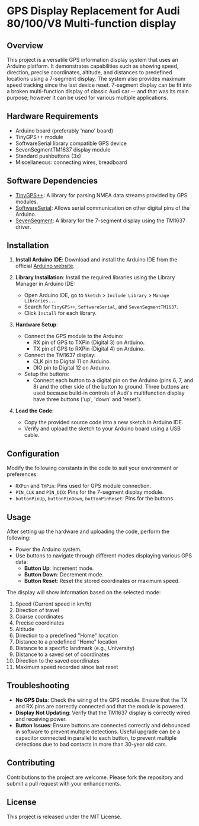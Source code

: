 # GPS Display Replacement for Audi 80/100/V8 Multi-function display

## Overview
This project is a versatile GPS information display system that uses an Arduino platform. It demonstrates capabilities such as showing speed, direction, precise coordinates, altitude, and distances to predefined locations using a 7-segment display. The system also provides maximum speed tracking since the last device reset. 7-segment display can be fit into a broken multi-function display of classic Audi car -- and that was its main purpose; however it can be used for various multiple applications.

## Hardware Requirements
- Arduino board (preferably 'nano' board)
- TinyGPS++ module
- SoftwareSerial library compatible GPS device
- SevenSegmentTM1637 display module
- Standard pushbuttons (3x)
- Miscellaneous: connecting wires, breadboard

## Software Dependencies
- [TinyGPS++](http://arduiniana.org/libraries/tinygpsplus/): A library for parsing NMEA data streams provided by GPS modules.
- [SoftwareSerial](https://www.arduino.cc/en/Reference/softwareSerial): Allows serial communication on other digital pins of the Arduino.
- [SevenSegment](https://github.com/bremme/arduino-tm1637): A library for the 7-segment display using the TM1637 driver.

## Installation
1. **Install Arduino IDE**:
   Download and install the Arduino IDE from the official [Arduino website](https://www.arduino.cc/en/software).

2. **Library Installation**:
   Install the required libraries using the Library Manager in Arduino IDE:
   - Open Arduino IDE, go to `Sketch` > `Include Library` > `Manage Libraries...`
   - Search for `TinyGPS++`, `SoftwareSerial`, and `SevenSegmentTM1637`.
   - Click `Install` for each library.

3. **Hardware Setup**:
   - Connect the GPS module to the Arduino:
     - RX pin of GPS to TXPin (Digital 3) on Arduino.
     - TX pin of GPS to RXPin (Digital 4) on Arduino.
   - Connect the TM1637 display:
     - CLK pin to Digital 11 on Arduino.
     - DIO pin to Digital 12 on Arduino.
   - Setup the buttons:
     - Connect each button to a digital pin on the Arduino (pins 6, 7, and 8) and the other side of the button to ground. Three buttons are used because build-in controls of Audi's multifunction display have three buttons ('up', 'down' and 'reset').

4. **Load the Code**:
   - Copy the provided source code into a new sketch in Arduino IDE.
   - Verify and upload the sketch to your Arduino board using a USB cable.

## Configuration
Modify the following constants in the code to suit your environment or preferences:
- `RXPin` and `TXPin`: Pins used for GPS module connection.
- `PIN_CLK` and `PIN_DIO`: Pins for the 7-segment display module.
- `buttonPinUp`, `buttonPinDown`, `buttonPinReset`: Pins for the buttons.

## Usage
After setting up the hardware and uploading the code, perform the following:
- Power the Arduino system.
- Use buttons to navigate through different modes displaying various GPS data:
  - **Button Up**: Increment mode.
  - **Button Down**: Decrement mode.
  - **Button Reset**: Reset the stored coordinates or maximum speed.

The display will show information based on the selected mode:
1. Speed (Current speed in km/h)
2. Direction of travel
3. Coarse coordinates
4. Precise coordinates
5. Altitude
6. Direction to a predefined "Home" location
7. Distance to a predefined "Home" location
8. Distance to a specific landmark (e.g., University)
9. Distance to a saved set of coordinates
10. Direction to the saved coordinates
11. Maximum speed recorded since last reset

## Troubleshooting
- **No GPS Data**: Check the wiring of the GPS module. Ensure that the TX and RX pins are correctly connected and that the module is powered.
- **Display Not Updating**: Verify that the TM1637 display is correctly wired and receiving power.
- **Button Issues**: Ensure buttons are connected correctly and debounced in software to prevent multiple detections. Useful upgrade can be a capacitor connected in parallel to each button, to prevent multiple detections due to bad contacts in more than 30-year old cars.

## Contributing
Contributions to the project are welcome. Please fork the repository and submit a pull request with your enhancements.

## License
This project is released under the MIT License.
